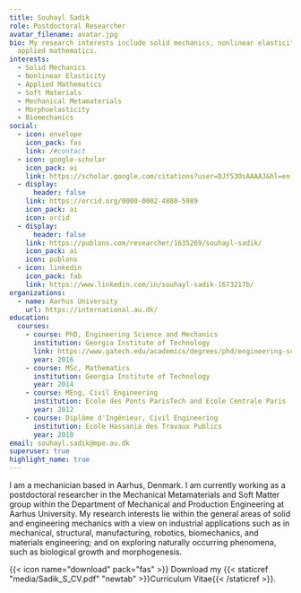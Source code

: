 ```yaml
---
title: Souhayl Sadik
role: Postdoctoral Researcher
avatar_filename: avatar.jpg
bio: My research interests include solid mechanics, nonlinear elasticity, and
  applied mathematics.
interests:
  - Solid Mechanics
  - Nonlinear Elasticity
  - Applied Mathematics
  - Soft Materials
  - Mechanical Metamaterials
  - Morphoelasticity
  - Biomechanics
social:
  - icon: envelope
    icon_pack: fas
    link: /#contact
  - icon: google-scholar
    icon_pack: ai
    link: https://scholar.google.com/citations?user=DJf53OsAAAAJ&hl=en
  - display:
      header: false
    link: https://orcid.org/0000-0002-4880-5989
    icon_pack: ai
    icon: orcid
  - display:
      header: false
    link: https://publons.com/researcher/1635269/souhayl-sadik/
    icon_pack: ai
    icon: publons
  - icon: linkedin
    icon_pack: fab
    link: https://www.linkedin.com/in/souhayl-sadik-1673217b/
organizations:
  - name: Aarhus University
    url: https://international.au.dk/
education:
  courses:
    - course: PhD, Engineering Science and Mechanics
      institution: Georgia Institute of Technology
      link: https://www.gatech.edu/academics/degrees/phd/engineering-science-and-mechanics-phd
      year: 2016
    - course: MSc, Mathematics
      institution: Georgia Institute of Technology
      year: 2014
    - course: MEng, Civil Engineering
      institution: Ecole des Ponts ParisTech and Ecole Centrale Paris
      year: 2012
    - course: Diplôme d'Ingénieur, Civil Engineering
      institution: Ecole Hassania des Travaux Publics
      year: 2010
email: souhayl.sadik@mpe.au.dk
superuser: true
highlight_name: true
---
```

I am a mechanician based in Aarhus, Denmark. I am currently working as a postdoctoral researcher in the Mechanical Metamaterials and Soft Matter group within the Department of Mechanical and Production Engineering at Aarhus University. My research interests lie within the general areas of solid and engineering mechanics with a view on industrial applications such as in mechanical, structural, manufacturing, robotics, biomechanics, and materials engineering; and on exploring naturally occurring phenomena, such as biological growth and morphogenesis.

{{< icon name="download" pack="fas" >}} Download my {{< staticref "media/Sadik_S_CV.pdf" "newtab" >}}Curriculum Vitae{{< /staticref >}}.

